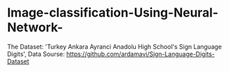 # Image-classification-Using-Neural-Network-
The Dataset: 'Turkey Ankara Ayranci Anadolu High School's Sign Language Digits', Data Sourse: https://github.com/ardamavi/Sign-Language-Digits-Dataset

